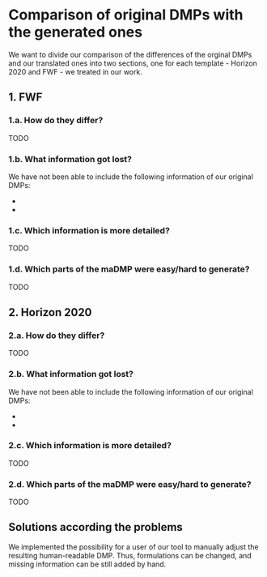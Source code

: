 # Comparison of original DMPs with the generated ones

We want to divide our comparison of the differences of the orginal DMPs and our translated ones into two sections, one for each template - Horizon 2020 and FWF - we treated in our work.

## 1. FWF

### 1.a. How do they differ?
TODO

### 1.b. What information got lost?

We have not been able to include the following information of our original DMPs:

*
*

### 1.c. Which information is more detailed?
TODO

### 1.d. Which parts of the maDMP were easy/hard to generate?
TODO


## 2. Horizon 2020

### 2.a. How do they differ?
TODO

### 2.b. What information got lost?

We have not been able to include the following information of our original DMPs:

*
*

### 2.c. Which information is more detailed?
TODO

### 2.d. Which parts of the maDMP were easy/hard to generate?
TODO


## Solutions according the problems

We implemented the possibility for a user of our tool to manually adjust the resulting human-readable DMP. Thus, formulations can be changed, and missing information can be still added by hand.
